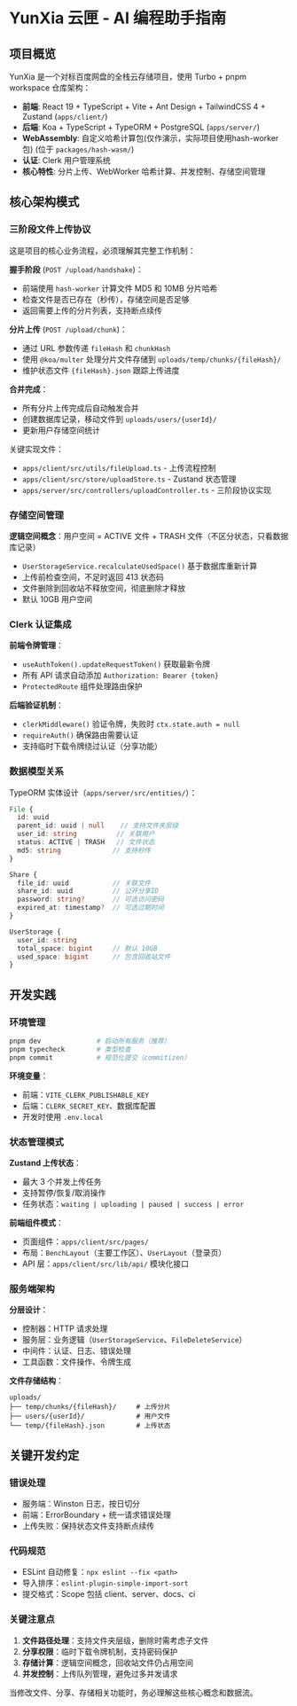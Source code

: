 # YunXia 云匣 - AI 编程助手指南

## 项目概览

YunXia 是一个对标百度网盘的全栈云存储项目，使用 Turbo + pnpm workspace 仓库架构：

- **前端**: React 19 + TypeScript + Vite + Ant Design + TailwindCSS 4 + Zustand (`apps/client/`)
- **后端**: Koa + TypeScript + TypeORM + PostgreSQL (`apps/server/`)
- **WebAssembly**: 自定义哈希计算包(仅作演示，实际项目使用hash-worker包) (位于 `packages/hash-wasm/`)
- **认证**: Clerk 用户管理系统
- **核心特性**: 分片上传、WebWorker 哈希计算、并发控制、存储空间管理

## 核心架构模式

### 三阶段文件上传协议

这是项目的核心业务流程，必须理解其完整工作机制：

**握手阶段** (`POST /upload/handshake`)：

- 前端使用 `hash-worker` 计算文件 MD5 和 10MB 分片哈希
- 检查文件是否已存在（秒传），存储空间是否足够
- 返回需要上传的分片列表，支持断点续传

**分片上传** (`POST /upload/chunk`)：

- 通过 URL 参数传递 `fileHash` 和 `chunkHash`
- 使用 `@koa/multer` 处理分片文件存储到 `uploads/temp/chunks/{fileHash}/`
- 维护状态文件 `{fileHash}.json` 跟踪上传进度

**合并完成**：

- 所有分片上传完成后自动触发合并
- 创建数据库记录，移动文件到 `uploads/users/{userId}/`
- 更新用户存储空间统计

关键实现文件：

- `apps/client/src/utils/fileUpload.ts` - 上传流程控制
- `apps/client/src/store/uploadStore.ts` - Zustand 状态管理
- `apps/server/src/controllers/uploadController.ts` - 三阶段协议实现

### 存储空间管理

**逻辑空间概念**：用户空间 = ACTIVE 文件 + TRASH 文件（不区分状态，只看数据库记录）

- `UserStorageService.recalculateUsedSpace()` 基于数据库重新计算
- 上传前检查空间，不足时返回 413 状态码
- 文件删除到回收站不释放空间，彻底删除才释放
- 默认 10GB 用户空间

### Clerk 认证集成

**前端令牌管理**：

- `useAuthToken().updateRequestToken()` 获取最新令牌
- 所有 API 请求自动添加 `Authorization: Bearer {token}`
- `ProtectedRoute` 组件处理路由保护

**后端验证机制**：

- `clerkMiddleware()` 验证令牌，失败时 `ctx.state.auth = null`
- `requireAuth()` 确保路由需要认证
- 支持临时下载令牌绕过认证（分享功能）

### 数据模型关系

TypeORM 实体设计（`apps/server/src/entities/`）：

```typescript
File {
  id: uuid
  parent_id: uuid | null    // 支持文件夹层级
  user_id: string          // 关联用户
  status: ACTIVE | TRASH   // 文件状态
  md5: string             // 支持秒传
}

Share {
  file_id: uuid           // 关联文件
  share_id: uuid          // 公开分享ID
  password: string?       // 可选访问密码
  expired_at: timestamp?  // 可选过期时间
}

UserStorage {
  user_id: string
  total_space: bigint     // 默认 10GB
  used_space: bigint      // 包含回收站文件
}
```

## 开发实践

### 环境管理

```bash
pnpm dev              # 启动所有服务（推荐）
pnpm typecheck        # 类型检查
pnpm commit           # 规范化提交（commitizen）
```

**环境变量**：

- 前端：`VITE_CLERK_PUBLISHABLE_KEY`
- 后端：`CLERK_SECRET_KEY`、数据库配置
- 开发时使用 `.env.local`

### 状态管理模式

**Zustand 上传状态**：

- 最大 3 个并发上传任务
- 支持暂停/恢复/取消操作
- 任务状态：`waiting | uploading | paused | success | error`

**前端组件模式**：

- 页面组件：`apps/client/src/pages/`
- 布局：`BenchLayout`（主要工作区）、`UserLayout`（登录页）
- API 层：`apps/client/src/lib/api/` 模块化接口

### 服务端架构

**分层设计**：

- 控制器：HTTP 请求处理
- 服务层：业务逻辑（`UserStorageService`、`FileDeleteService`）
- 中间件：认证、日志、错误处理
- 工具函数：文件操作、令牌生成

**文件存储结构**：

```
uploads/
├── temp/chunks/{fileHash}/     # 上传分片
├── users/{userId}/             # 用户文件
└── temp/{fileHash}.json        # 上传状态
```

## 关键开发约定

### 错误处理

- 服务端：Winston 日志，按日切分
- 前端：ErrorBoundary + 统一请求错误处理
- 上传失败：保持状态文件支持断点续传

### 代码规范

- ESLint 自动修复：`npx eslint --fix <path>`
- 导入排序：`eslint-plugin-simple-import-sort`
- 提交格式：Scope 包括 client、server、docs、ci

### 关键注意点

1. **文件路径处理**：支持文件夹层级，删除时需考虑子文件
2. **分享权限**：临时下载令牌机制，支持密码保护
3. **存储计算**：逻辑空间概念，回收站文件仍占用空间
4. **并发控制**：上传队列管理，避免过多并发请求

当修改文件、分享、存储相关功能时，务必理解这些核心概念和数据流。
